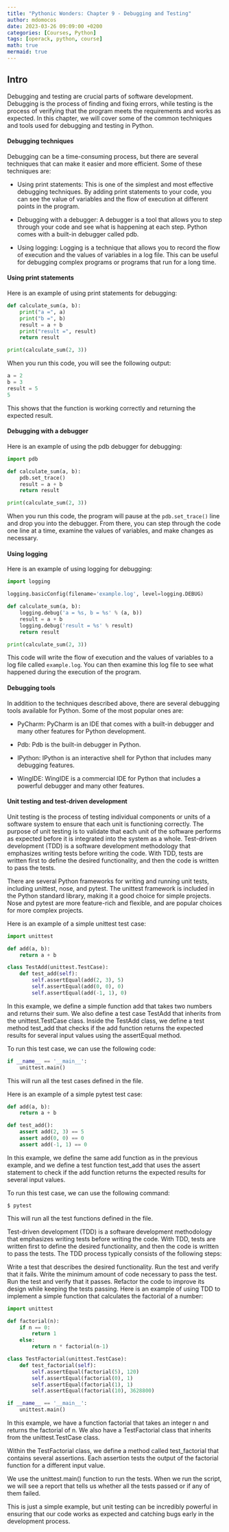 ```yaml
---
title: "Pythonic Wonders: Chapter 9 - Debugging and Testing"
author: mdomocos
date: 2023-03-26 09:09:00 +0200
categories: [Courses, Python]
tags: [operack, python, course]
math: true
mermaid: true
---
```

## Intro
Debugging and testing are crucial parts of software development. Debugging is the process of finding and fixing errors, while testing is the process of verifying that the program meets the requirements and works as expected. In this chapter, we will cover some of the common techniques and tools used for debugging and testing in Python.

#### Debugging techniques
Debugging can be a time-consuming process, but there are several techniques that can make it easier and more efficient. Some of these techniques are:

- Using print statements: This is one of the simplest and most effective debugging techniques. By adding print statements to your code, you can see the value of variables and the flow of execution at different points in the program.

- Debugging with a debugger: A debugger is a tool that allows you to step through your code and see what is happening at each step. Python comes with a built-in debugger called pdb.

- Using logging: Logging is a technique that allows you to record the flow of execution and the values of variables in a log file. This can be useful for debugging complex programs or programs that run for a long time.

#### Using print statements
Here is an example of using print statements for debugging:

```python
def calculate_sum(a, b):
    print("a =", a)
    print("b =", b)
    result = a + b
    print("result =", result)
    return result

print(calculate_sum(2, 3))
```

When you run this code, you will see the following output:

```python
a = 2
b = 3
result = 5
5
```

This shows that the function is working correctly and returning the expected result.

#### Debugging with a debugger
Here is an example of using the pdb debugger for debugging:

```python
import pdb

def calculate_sum(a, b):
    pdb.set_trace()
    result = a + b
    return result

print(calculate_sum(2, 3))
```

When you run this code, the program will pause at the `pdb.set_trace()` line and drop you into the debugger. From there, you can step through the code one line at a time, examine the values of variables, and make changes as necessary.

#### Using logging
Here is an example of using logging for debugging:

```python
import logging

logging.basicConfig(filename='example.log', level=logging.DEBUG)

def calculate_sum(a, b):
    logging.debug('a = %s, b = %s' % (a, b))
    result = a + b
    logging.debug('result = %s' % result)
    return result

print(calculate_sum(2, 3))
```

This code will write the flow of execution and the values of variables to a log file called `example.log`. You can then examine this log file to see what happened during the execution of the program.

#### Debugging tools
In addition to the techniques described above, there are several debugging tools available for Python. Some of the most popular ones are:

- PyCharm: PyCharm is an IDE that comes with a built-in debugger and many other features for Python development.

- Pdb: Pdb is the built-in debugger in Python.

- IPython: IPython is an interactive shell for Python that includes many debugging features.

- WingIDE: WingIDE is a commercial IDE for Python that includes a powerful debugger and many other features.

#### Unit testing and test-driven development
Unit testing is the process of testing individual components or units of a software system to ensure that each unit is functioning correctly. The purpose of unit testing is to validate that each unit of the software performs as expected before it is integrated into the system as a whole. Test-driven development (TDD) is a software development methodology that emphasizes writing tests before writing the code. With TDD, tests are written first to define the desired functionality, and then the code is written to pass the tests.

There are several Python frameworks for writing and running unit tests, including unittest, nose, and pytest. The unittest framework is included in the Python standard library, making it a good choice for simple projects. Nose and pytest are more feature-rich and flexible, and are popular choices for more complex projects.

Here is an example of a simple unittest test case:

```python
import unittest

def add(a, b):
    return a + b

class TestAdd(unittest.TestCase):
    def test_add(self):
        self.assertEqual(add(2, 3), 5)
        self.assertEqual(add(0, 0), 0)
        self.assertEqual(add(-1, 1), 0)
```
In this example, we define a simple function add that takes two numbers and returns their sum. We also define a test case TestAdd that inherits from the unittest.TestCase class. Inside the TestAdd class, we define a test method test_add that checks if the add function returns the expected results for several input values using the assertEqual method.

To run this test case, we can use the following code:

```python
if __name__ == '__main__':
    unittest.main()
```

This will run all the test cases defined in the file.

Here is an example of a simple pytest test case:

```python
def add(a, b):
    return a + b

def test_add():
    assert add(2, 3) == 5
    assert add(0, 0) == 0
    assert add(-1, 1) == 0
```
In this example, we define the same add function as in the previous example, and we define a test function test_add that uses the assert statement to check if the add function returns the expected results for several input values.

To run this test case, we can use the following command:
```shell
$ pytest
```
This will run all the test functions defined in the file.

Test-driven development (TDD) is a software development methodology that emphasizes writing tests before writing the code. With TDD, tests are written first to define the desired functionality, and then the code is written to pass the tests. The TDD process typically consists of the following steps:

Write a test that describes the desired functionality.
Run the test and verify that it fails.
Write the minimum amount of code necessary to pass the test.
Run the test and verify that it passes.
Refactor the code to improve its design while keeping the tests passing.
Here is an example of using TDD to implement a simple function that calculates the factorial of a number:

```python
import unittest

def factorial(n):
    if n == 0:
        return 1
    else:
        return n * factorial(n-1)

class TestFactorial(unittest.TestCase):
    def test_factorial(self):
        self.assertEqual(factorial(5), 120)
        self.assertEqual(factorial(0), 1)
        self.assertEqual(factorial(1), 1)
        self.assertEqual(factorial(10), 3628800)

if __name__ == '__main__':
    unittest.main()
```
In this example, we have a function factorial that takes an integer n and returns the factorial of n. We also have a TestFactorial class that inherits from the unittest.TestCase class.

Within the TestFactorial class, we define a method called test_factorial that contains several assertions. Each assertion tests the output of the factorial function for a different input value.

We use the unittest.main() function to run the tests. When we run the script, we will see a report that tells us whether all the tests passed or if any of them failed.

This is just a simple example, but unit testing can be incredibly powerful in ensuring that our code works as expected and catching bugs early in the development process.
